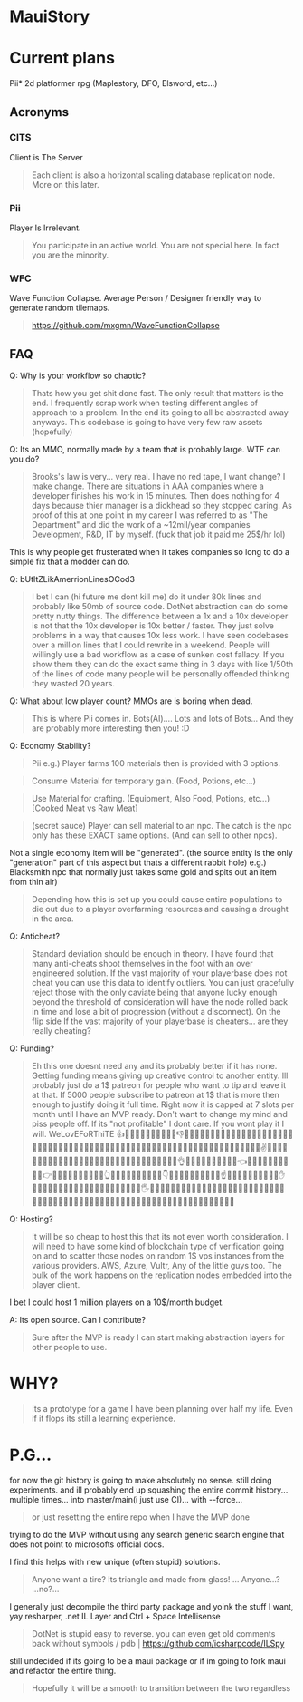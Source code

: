 # MauiStory

# Current plans

Pii* 2d platformer rpg (Maplestory, DFO, Elsword, etc...)

## Acronyms

### CITS
Client is The Server
> Each client is also a horizontal scaling database replication node. More on this later.

### Pii 

Player Is Irrelevant. 
> You participate in an active world. You are not special here. In fact you are the minority.

### WFC 

  Wave Function Collapse. Average Person / Designer friendly way to generate random tilemaps. 
> https://github.com/mxgmn/WaveFunctionCollapse

## FAQ

Q: Why is your workflow so chaotic?

> Thats how you get shit done fast. 
The only result that matters is the end. I frequently scrap work when testing different angles of approach to a problem. 
In the end its going to all be abstracted away anyways. This codebase is going to have very few raw assets (hopefully)

Q: Its an MMO, normally made by a team that is probably large. WTF can you do?

> Brooks's law is very... very real. I have no red tape, I want change? I make change. There are situations in AAA companies where a developer finishes his work in 15 minutes. Then does nothing for 4 days because thier manager is a dickhead so they stopped caring. As proof of this at one point in my career I was referred to as "The Department" and did the work of a ~12mil/year companies Development, R&D, IT by myself. (fuck that job it paid me 25$/hr lol)

This is why people get frusterated when it takes companies so long to do a simple fix that a modder can do.

Q: bUtItZLikAmerrionLinesOCod3

> I bet I can (hi future me dont kill me) do it under 80k lines and probably like 50mb of source code. DotNet abstraction can do some pretty nutty things. The difference between a 1x and a 10x developer is not that the 10x developer is 10x better / faster. They just solve problems in a way that causes 10x less work. I have seen codebases over a million lines that I could rewrite in a weekend. People will willingly use a bad workflow as a case of sunken cost fallacy. If you show them they can do the exact same thing in 3 days with like 1/50th of the lines of code many people will be personally offended thinking they wasted  20 years.

Q: What about low player count? MMOs are is boring when dead.
> This is where Pii comes in. Bots(AI).... Lots and lots of Bots... And they are probably more interesting then you! :D

Q: Economy Stability?
> Pii 
e.g.) Player farms 100 materials then is provided with 3 options.

   >Consume Material for temporary gain. (Food, Potions, etc...)
   
   >Use Material for crafting. (Equipment, Also Food, Potions, etc...) [Cooked Meat vs Raw Meat]
   
   >(secret sauce) Player can sell material to an npc. The catch is the npc only has these EXACT same options. (And can sell to other npcs). 
  
  Not a single economy item will be "generated". (the source entity is the only "generation" part of this aspect but thats a different rabbit hole)
  e.g.) Blacksmith npc that normally just takes some gold and spits out an item from thin air)
>Depending how this is set up you could cause entire populations to die out due to a player overfarming resources and causing a drought in the area.

Q: Anticheat?
>Standard deviation should be enough in theory. I have found that many anti-cheats shoot themselves in the foot with an over engineered solution. If the vast majority of your playerbase does not cheat you can use this data to identify outliers. You can just gracefully reject those with the only caviate being that anyone lucky enough beyond the threshold of consideration will have the node rolled back in time and lose a bit of progression (without a disconnect).
On the flip side If the vast majority of your playerbase is cheaters... are they really cheating?

Q: Funding?
> Eh this one doesnt need any and its probably better if it has none. Getting funding means giving up creative control to another entity. Ill probably just do a 1$ patreon for people who want to tip and leave it at that. If 5000 people subscribe to patreon at 1$ that is more then enough to justify doing it full time. Right now it is capped at 7 slots per month until I have an MVP ready. Don't want to change my mind and piss people off. If its "not profitable" I dont care. If you wont play it I will. WeLovEFoRTniTE 👍👍🏻👍🏼👍🏽👍🏾👍🏿👎👎🏻👎🏼👎🏽👎🏾👎🏿👊👊🏻👊🏼👊🏽👊🏾👊🏿✊✊🏻✊🏼✊🏽✊🏾✊🏿🤛🤛🏻🤛🏼🤛🏽🤛🏾🤛🏿🤜🤜🏻🤜🏼🤜🏽🤜🏾🤜🏿🤞🤞🏻🤞🏼🤞🏽🤞🏾🤞🏿✌️✌🏻✌🏼✌🏽✌🏾✌🏿🤟🤟🏻🤟🏼🤟🏽🤟🏾🤟🏿🤘🤘🏻🤘🏼🤘🏽🤘🏾🤘🏿👌👌🏻👌🏼👌🏽👌🏾👌🏿👈👈🏻👈🏼👈🏽👈🏾👈🏿👉👉🏻👉🏼👉🏽👉🏾👉🏿👆👆🏻👆🏼👆🏽👆🏾👆🏿👇👇🏻👇🏼👇🏽👇🏾👇🏿☝️☝🏻☝🏼☝🏽☝🏾☝🏿✋✋🏻✋🏼✋🏽✋🏾✋🏿🤚🤚🏻🤚🏼🤚🏽🤚🏾🤚🏿🖐🖐🏻🖐🏼🖐🏽🖐🏾🖐🏿🖖🖖🏻🖖🏼🖖🏽🖖🏾🖖🏿👋👋🏻👋🏼👋🏽👋🏾👋🏿🤙🤙🏻🤙🏼🤙🏽🤙🏾🤙🏿💪💪🏻💪🏼💪🏽💪🏾💪🏿🖕🖕🏻🖕🏼🖕🏽🖕🏾🖕🏿

Q: Hosting?
> It will be so cheap to host this that its not even worth consideration. I will need to have some kind of blockchain type of verification going on and to scatter those nodes on random 1$ vps instances from the various providers. AWS, Azure, Vultr, Any of the little guys too. The bulk of the work happens on the replication nodes embedded into the player client.

I bet I could host 1 million players on a 10$/month budget.


A: Its open source. Can I contribute?
> Sure after the MVP is ready I can start making abstraction layers for other people to use.

# WHY?
> Its a prototype for a game I have been planning over half my life. Even if it flops its still a learning experience.

# P.G...
for now the git history is going to make absolutely no sense. still doing experiments. and ill probably end up squashing the entire commit history... multiple times... into master/main(i just use CI)... with --force...
> or just resetting the entire repo when I have the MVP done


trying to do the MVP without using any search generic search engine that does not point to microsofts official docs. 

I find this helps with new unique (often stupid) solutions.
> Anyone want a tire? Its triangle and made from glass! ... Anyone...? ...no?...

I generally just decompile the third party package and yoink the stuff I want, yay resharper, .net IL Layer and Ctrl + Space Intellisense 
> DotNet is stupid easy to reverse. you can even get old comments back without symbols / pdb | https://github.com/icsharpcode/ILSpy

still undecided if its going to be a maui package or if im going to fork maui and refactor the entire thing. 

> Hopefully it will be a smooth to transition between the two regardless
